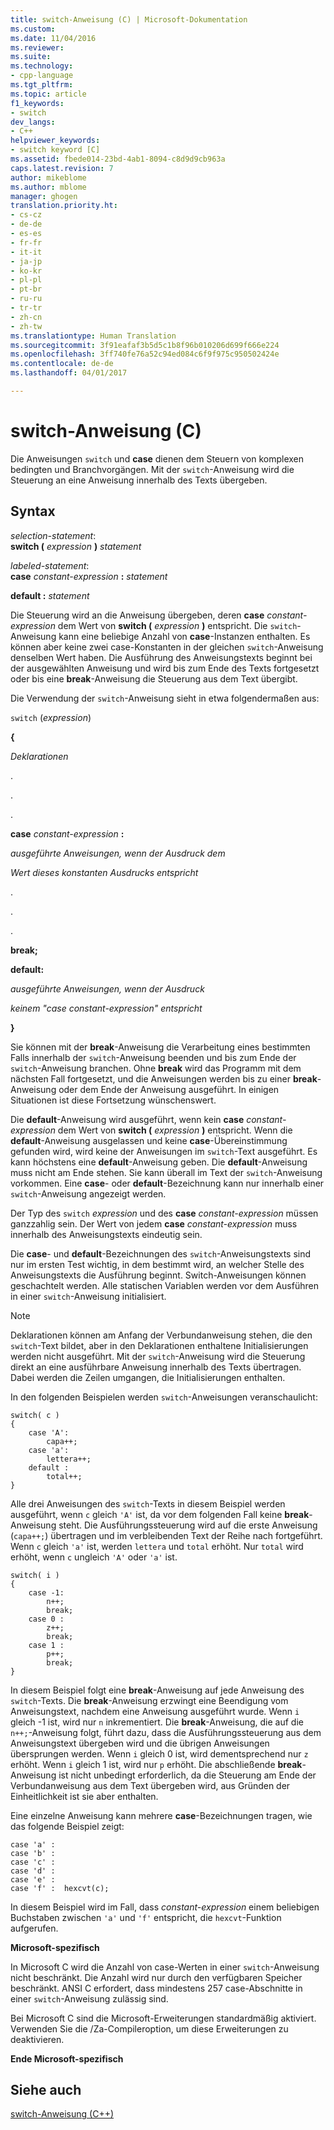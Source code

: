 ```yaml
---
title: switch-Anweisung (C) | Microsoft-Dokumentation
ms.custom: 
ms.date: 11/04/2016
ms.reviewer: 
ms.suite: 
ms.technology:
- cpp-language
ms.tgt_pltfrm: 
ms.topic: article
f1_keywords:
- switch
dev_langs:
- C++
helpviewer_keywords:
- switch keyword [C]
ms.assetid: fbede014-23bd-4ab1-8094-c8d9d9cb963a
caps.latest.revision: 7
author: mikeblome
ms.author: mblome
manager: ghogen
translation.priority.ht:
- cs-cz
- de-de
- es-es
- fr-fr
- it-it
- ja-jp
- ko-kr
- pl-pl
- pt-br
- ru-ru
- tr-tr
- zh-cn
- zh-tw
ms.translationtype: Human Translation
ms.sourcegitcommit: 3f91eafaf3b5d5c1b8f96b010206d699f666e224
ms.openlocfilehash: 3ff740fe76a52c94ed084c6f9f975c950502424e
ms.contentlocale: de-de
ms.lasthandoff: 04/01/2017

---
```

# <a name="switch-statement-c"></a>switch-Anweisung (C)
Die Anweisungen `switch` und **case** dienen dem Steuern von komplexen bedingten und Branchvorgängen. Mit der `switch`-Anweisung wird die Steuerung an eine Anweisung innerhalb des Texts übergeben.  
  
## <a name="syntax"></a>Syntax  
 *selection-statement*:  
 **switch (** *expression* **)** *statement*  
  
 *labeled-statement*:  
 **case** *constant-expression* **:** *statement*  
  
 **default :** *statement*  
  
 Die Steuerung wird an die Anweisung übergeben, deren **case** *constant-expression* dem Wert von **switch (** *expression* **)** entspricht. Die `switch`-Anweisung kann eine beliebige Anzahl von **case**-Instanzen enthalten. Es können aber keine zwei case-Konstanten in der gleichen `switch`-Anweisung denselben Wert haben. Die Ausführung des Anweisungstexts beginnt bei der ausgewählten Anweisung und wird bis zum Ende des Texts fortgesetzt oder bis eine **break**-Anweisung die Steuerung aus dem Text übergibt.  
  
 Die Verwendung der `switch`-Anweisung sieht in etwa folgendermaßen aus:  
  
 `switch` (*expression*)  
  
 **{**  
  
 *Deklarationen*  
  
 .  
  
 .  
  
 .  
  
 **case** *constant-expression* **:**  
  
 *ausgeführte Anweisungen, wenn der Ausdruck dem*  
  
 *Wert dieses konstanten Ausdrucks entspricht*  
  
 .  
  
 .  
  
 .  
  
 **break;**  
  
 **default:**  
  
 *ausgeführte Anweisungen, wenn der Ausdruck*  
  
 *keinem "case constant-expression" entspricht*  
  
 **}**  
  
 Sie können mit der **break**-Anweisung die Verarbeitung eines bestimmten Falls innerhalb der `switch`-Anweisung beenden und bis zum Ende der `switch`-Anweisung branchen. Ohne **break** wird das Programm mit dem nächsten Fall fortgesetzt, und die Anweisungen werden bis zu einer **break**-Anweisung oder dem Ende der Anweisung ausgeführt. In einigen Situationen ist diese Fortsetzung wünschenswert.  
  
 Die **default**-Anweisung wird ausgeführt, wenn kein **case** *constant-expression* dem Wert von **switch (** *expression* **)** entspricht. Wenn die **default**-Anweisung ausgelassen und keine **case**-Übereinstimmung gefunden wird, wird keine der Anweisungen im `switch`-Text ausgeführt. Es kann höchstens eine **default**-Anweisung geben. Die **default**-Anweisung muss nicht am Ende stehen. Sie kann überall im Text der `switch`-Anweisung vorkommen. Eine **case**- oder **default**-Bezeichnung kann nur innerhalb einer `switch`-Anweisung angezeigt werden.  
  
 Der Typ des `switch` *expression* und des **case** *constant-expression* müssen ganzzahlig sein. Der Wert von jedem **case** *constant-expression* muss innerhalb des Anweisungstexts eindeutig sein.  
  
 Die **case**- und **default**-Bezeichnungen des `switch`-Anweisungstexts sind nur im ersten Test wichtig, in dem bestimmt wird, an welcher Stelle des Anweisungstexts die Ausführung beginnt. Switch-Anweisungen können geschachtelt werden. Alle statischen Variablen werden vor dem Ausführen in einer `switch`-Anweisung initialisiert.  
  
> [!NOTE]
>  Deklarationen können am Anfang der Verbundanweisung stehen, die den `switch`-Text bildet, aber in den Deklarationen enthaltene Initialisierungen werden nicht ausgeführt. Mit der `switch`-Anweisung wird die Steuerung direkt an eine ausführbare Anweisung innerhalb des Texts übertragen. Dabei werden die Zeilen umgangen, die Initialisierungen enthalten.  
  
 In den folgenden Beispielen werden `switch`-Anweisungen veranschaulicht:  
  
```  
switch( c )   
{  
    case 'A':  
        capa++;  
    case 'a':  
        lettera++;  
    default :  
        total++;  
}  
```  
  
 Alle drei Anweisungen des `switch`-Texts in diesem Beispiel werden ausgeführt, wenn `c` gleich `'A'` ist, da vor dem folgenden Fall keine **break**-Anweisung steht. Die Ausführungssteuerung wird auf die erste Anweisung (`capa++;`) übertragen und im verbleibenden Text der Reihe nach fortgeführt. Wenn `c` gleich `'a'` ist, werden `lettera` und `total` erhöht. Nur `total` wird erhöht, wenn `c` ungleich `'A'` oder `'a'` ist.  
  
```  
switch( i )   
{  
    case -1:  
        n++;  
        break;  
    case 0 :  
        z++;  
        break;  
    case 1 :  
        p++;  
        break;  
}  
```  
  
 In diesem Beispiel folgt eine **break**-Anweisung auf jede Anweisung des `switch`-Texts. Die **break**-Anweisung erzwingt eine Beendigung vom Anweisungstext, nachdem eine Anweisung ausgeführt wurde. Wenn `i` gleich -1 ist, wird nur `n` inkrementiert. Die **break**-Anweisung, die auf die `n++;`-Anweisung folgt, führt dazu, dass die Ausführungssteuerung aus dem Anweisungstext übergeben wird und die übrigen Anweisungen übersprungen werden. Wenn `i` gleich 0 ist, wird dementsprechend nur `z` erhöht. Wenn `i` gleich 1 ist, wird nur `p` erhöht. Die abschließende **break**-Anweisung ist nicht unbedingt erforderlich, da die Steuerung am Ende der Verbundanweisung aus dem Text übergeben wird, aus Gründen der Einheitlichkeit ist sie aber enthalten.  
  
 Eine einzelne Anweisung kann mehrere **case**-Bezeichnungen tragen, wie das folgende Beispiel zeigt:  
  
```  
case 'a' :  
case 'b' :  
case 'c' :  
case 'd' :  
case 'e' :  
case 'f' :  hexcvt(c);  
```  
  
 In diesem Beispiel wird im Fall, dass *constant-expression* einem beliebigen Buchstaben zwischen `'a'` und `'f'` entspricht, die `hexcvt`-Funktion aufgerufen.  
  
 **Microsoft-spezifisch**  
  
 In Microsoft C wird die Anzahl von case-Werten in einer `switch`-Anweisung nicht beschränkt. Die Anzahl wird nur durch den verfügbaren Speicher beschränkt. ANSI C erfordert, dass mindestens 257 case-Abschnitte in einer `switch`-Anweisung zulässig sind.  
  
 Bei Microsoft C sind die Microsoft-Erweiterungen standardmäßig aktiviert. Verwenden Sie die /Za-Compileroption, um diese Erweiterungen zu deaktivieren.  
  
 **Ende Microsoft-spezifisch**  
  
## <a name="see-also"></a>Siehe auch  
 [switch-Anweisung (C++)](../cpp/switch-statement-cpp.md)
